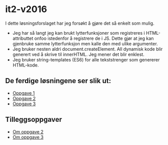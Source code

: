 # it2-v2016
I dette løsningsforslaget har jeg forsøkt å gjøre det så enkelt som mulig. 

* Jeg har så langt jeg kan brukt lytterfunksjoner som registreres i HTML-attributtet onfoo istedenfor å registrere de i JS. Dette gjør at jeg kan gjenbruke samme lytterfunksjon men kalle den med ulike argumenter.
* Jeg bruker nesten aldri document.createElement. All dynamisk kode blir generert ved å skrive til innerHTML. Jeg mener det blir enklest. 
* Jeg bruker string-templates (ES6) for alle tekststrenger som genererer HTML-kode. 

## De ferdige løsningene ser slik ut:
* [Oppgave 1](https://johanhake.github.io/it2-v2016/oppgave1.html)
* [Oppgave 2](https://johanhake.github.io/it2-v2016/oppgave2.html)
* [Oppgave 3](https://johanhake.github.io/it2-v2016/oppgave3.html)

## Tilleggsoppgaver
* [Om oppgave 2](om_oppgave2.md)
* [Om oppgave 3](om_oppgave3.md)